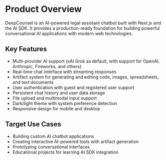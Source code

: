 # Product Overview

DeepCounsel is an AI-powered legal assistant chatbot built with Next.js and the AI SDK. It provides a production-ready foundation for building powerful conversational AI applications with modern web technologies.

## Key Features

- Multi-provider AI support (xAI Grok as default, with support for OpenAI, Anthropic, Fireworks, and others)
- Real-time chat interface with streaming responses
- Artifact system for generating and editing code, images, spreadsheets, and text documents
- User authentication with guest and registered user support
- Persistent chat history and user data storage
- File upload and multimodal input support
- Dark/light theme with system preference detection
- Responsive design for mobile and desktop

## Target Use Cases

- Building custom AI chatbot applications
- Creating interactive AI-powered tools with artifact generation
- Prototyping conversational interfaces
- Educational projects for learning AI SDK integration
